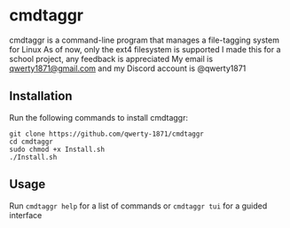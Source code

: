 # cmdtaggr
cmdtaggr is a command-line program that manages a file-tagging system for Linux
As of now, only the ext4 filesystem is supported
I made this for a school project, any feedback is appreciated
My email is qwerty1871@gmail.com and my Discord account is @qwerty1871 

## Installation
Run the following commands to install cmdtaggr:
```
git clone https://github.com/qwerty-1871/cmdtaggr
cd cmdtaggr
sudo chmod +x Install.sh
./Install.sh
```

## Usage
Run `cmdtaggr help` for a list of commands or `cmdtaggr tui` for a guided interface
